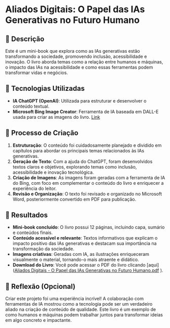 # Aliados Digitais: O Papel das IAs Generativas no Futuro Humano  

## 📒 Descrição  
Este é um mini-book que explora como as IAs generativas estão transformando a sociedade, promovendo inclusão, acessibilidade e inovação. O livro aborda temas como a relação entre humanos e máquinas, o impacto das IAs na acessibilidade e como essas ferramentas podem transformar vidas e negócios.  

## 🤖 Tecnologias Utilizadas  
- **IA ChatGPT (OpenAI)**: Utilizada para estruturar e desenvolver o conteúdo textual.  
- **Microsoft Bing Image Creator**: Ferramenta de IA baseada em DALL-E usada para criar as imagens do livro. [Link](https://bing.com/images)  

## 🧐 Processo de Criação  
1. **Estruturação**: O conteúdo foi cuidadosamente planejado e dividido em capítulos para abordar os principais temas relacionados às IAs generativas.  
2. **Geração de Texto**: Com a ajuda do ChatGPT, foram desenvolvidos textos claros e objetivos, explorando temas como inclusão, acessibilidade e inovação tecnológica.  
3. **Criação de Imagens**: As imagens foram geradas com a ferramenta de IA do Bing, com foco em complementar o conteúdo do livro e enriquecer a experiência do leitor.  
4. **Revisão e Organização**: O texto foi revisado e organizado no Microsoft Word, posteriormente convertido em PDF para publicação.  

## 🚀 Resultados  
- **Mini-book concluído**: O livro possui 12 páginas, incluindo capa, sumário e conteúdos finais.  
- **Conteúdo acessível e relevante**: Textos informativos que explicam o impacto positivo das IAs generativas e destacam sua importância na transformação da sociedade.  
- **Imagens criativas**: Geradas com IA, as ilustrações enriqueceram visualmente o material, tornando-o mais atraente e didático.  
- **Download do Livro**: Você pode acessar o PDF do livro clicando [aqui]([Aliados Digitais - O Papel das IAs Generativas no Futuro Humano.pdf](https://github.com/user-attachments/files/17909201/Aliados.Digitais.-.O.Papel.das.IAs.Generativas.no.Futuro.Humano.pdf)
).  

## 💭 Reflexão (Opcional)  
Criar este projeto foi uma experiência incrível! A colaboração com ferramentas de IA mostrou como a tecnologia pode ser um verdadeiro aliado na criação de conteúdo de qualidade. Este livro é um exemplo de como humanos e máquinas podem trabalhar juntos para transformar ideias em algo concreto e impactante.  

